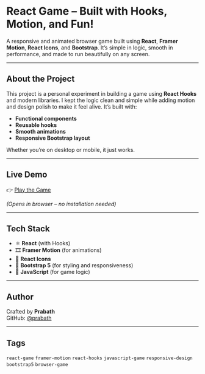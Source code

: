 #  React Game – Built with Hooks, Motion, and Fun!

A responsive and animated browser game built using **React**, **Framer Motion**, **React Icons**, and **Bootstrap**. It’s simple in logic, smooth in performance, and made to run beautifully on any screen.

---

##  About the Project

This project is a personal experiment in building a game using **React Hooks** and modern libraries. I kept the logic clean and simple while adding motion and design polish to make it feel alive. It’s built with:
- **Functional components**
- **Reusable hooks**
- **Smooth animations**
- **Responsive Bootstrap layout**

Whether you’re on desktop or mobile, it just works.

---

##  Live Demo

👉 [Play the Game](https://rps-arena-one.vercel.app/)

*(Opens in browser – no installation needed)*

---

##  Tech Stack

- ⚛️ **React** (with Hooks)
- 🎞️ **Framer Motion** (for animations)
- 🧩 **React Icons**
- 🎨 **Bootstrap 5** (for styling and responsiveness)
- 🧠 **JavaScript** (for game logic)

---

##  Author

Crafted by **Prabath**  
GitHub: [@prabath](https://github.com/Prabathunni)

---

##  Tags

`react-game` `framer-motion` `react-hooks` `javascript-game` `responsive-design` `bootstrap5` `browser-game`







